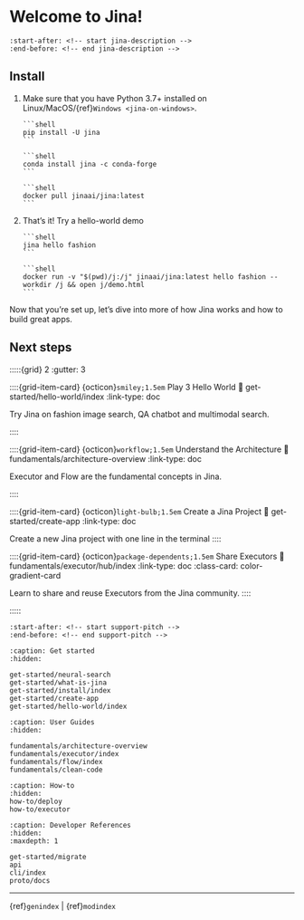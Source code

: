 # Welcome to Jina!

```{include} ../README.md
:start-after: <!-- start jina-description -->
:end-before: <!-- end jina-description -->
```

## Install

1. Make sure that you have Python 3.7+ installed on Linux/MacOS/{ref}`Windows <jina-on-windows>`.

    ````{tab} via PyPI
    ```shell
    pip install -U jina
    ```
    ````
    ````{tab} via Conda
    ```shell
    conda install jina -c conda-forge
    ```
    ````
    ````{tab} via Docker
    ```shell
    docker pull jinaai/jina:latest
    ```
    ````

2. That’s it! Try a hello-world demo
   ````{tab} Run natively
   ```shell
   jina hello fashion
   ```
   ````
   ````{tab} Run in Docker
   ```shell
   docker run -v "$(pwd)/j:/j" jinaai/jina:latest hello fashion --workdir /j && open j/demo.html
   ```
   ````

Now that you’re set up, let’s dive into more of how Jina works and how to build great apps.

## Next steps

:::::{grid} 2
:gutter: 3


::::{grid-item-card} {octicon}`smiley;1.5em` Play 3 Hello World
:link: get-started/hello-world/index
:link-type: doc

Try Jina on fashion image search, QA chatbot and multimodal search.

::::

::::{grid-item-card} {octicon}`workflow;1.5em` Understand the Architecture 
:link: fundamentals/architecture-overview
:link-type: doc

Executor and Flow are the fundamental concepts in Jina.

::::

::::{grid-item-card} {octicon}`light-bulb;1.5em` Create a Jina Project
:link: get-started/create-app
:link-type: doc

Create a new Jina project with one line in the terminal
::::

::::{grid-item-card} {octicon}`package-dependents;1.5em` Share Executors
:link: fundamentals/executor/hub/index
:link-type: doc
:class-card: color-gradient-card

Learn to share and reuse Executors from the Jina community.
::::


:::::

```{include} ../README.md
:start-after: <!-- start support-pitch -->
:end-before: <!-- end support-pitch -->
```

```{toctree}
:caption: Get started
:hidden:

get-started/neural-search
get-started/what-is-jina
get-started/install/index
get-started/create-app
get-started/hello-world/index
```

```{toctree}
:caption: User Guides
:hidden:

fundamentals/architecture-overview
fundamentals/executor/index
fundamentals/flow/index
fundamentals/clean-code
```

```{toctree}
:caption: How-to
:hidden:
how-to/deploy
how-to/executor
```


```{toctree}
:caption: Developer References
:hidden:
:maxdepth: 1

get-started/migrate
api
cli/index
proto/docs
```


---
{ref}`genindex` | {ref}`modindex`

